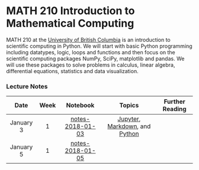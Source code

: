 # MATH 210 Introduction to Mathematical Computing

MATH 210 at the [University of British Columbia](http://www.math.ubc.ca) is an introduction to scientific computing in Python. We will start with basic Python programming including datatypes, logic, loops and functions and then focus on the scientific computing packages NumPy, SciPy, matplotlib and pandas. We will use these packages to solve problems in calculus, linear algebra, differential equations, statistics and data visualization.

### Lecture Notes

| Date | Week | Notebook | Topics | Further Reading |
| :---: | :---: | :---: | :---: | :---: |
| January 3 | 1 | [notes-2018-01-03](notes-week-01/notes-2018-01-03.ipynb) | [Jupyter](https://jupyter.org), [Markdown](https://daringfireball.net/projects/markdown/), and [Python](https://python.org) |
| January 5 | 1 | [notes-2018-01-05](notes-week-01/notes-2018-01-05.ipynb) |  |
